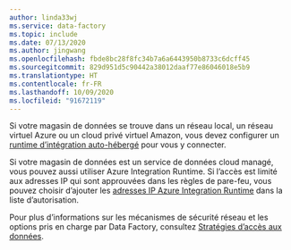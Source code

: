 ```yaml
---
author: linda33wj
ms.service: data-factory
ms.topic: include
ms.date: 07/13/2020
ms.author: jingwang
ms.openlocfilehash: fbde8bc28f8fc34b7a6a6443950b8733c6dcff45
ms.sourcegitcommit: 829d951d5c90442a38012daaf77e86046018e5b9
ms.translationtype: HT
ms.contentlocale: fr-FR
ms.lasthandoff: 10/09/2020
ms.locfileid: "91672119"
---
```

<!--
    Separate the generic requirement on Self-hosted Integration Runtime set-up from connector articles.
-->
Si votre magasin de données se trouve dans un réseau local, un réseau virtuel Azure ou un cloud privé virtuel Amazon, vous devez configurer un [runtime d’intégration auto-hébergé](../articles/data-factory/create-self-hosted-integration-runtime.md) pour vous y connecter.

Si votre magasin de données est un service de données cloud managé, vous pouvez aussi utiliser Azure Integration Runtime. Si l’accès est limité aux adresses IP qui sont approuvées dans les règles de pare-feu, vous pouvez choisir d’ajouter les [adresses IP Azure Integration Runtime](../articles/data-factory/azure-integration-runtime-ip-addresses.md) dans la liste d’autorisation. 

Pour plus d’informations sur les mécanismes de sécurité réseau et les options pris en charge par Data Factory, consultez [Stratégies d’accès aux données](../articles/data-factory/data-access-strategies.md).
